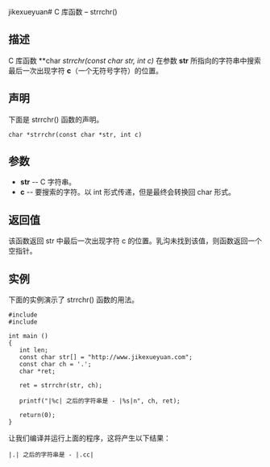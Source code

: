 jikexueyuan# C 库函数 – strrchr()


## 描述

C 库函数 **char *strrchr(const char *str, int c)** 在参数 **str** 所指向的字符串中搜索最后一次出现字符 **c**（一个无符号字符）的位置。

## 声明

下面是 strrchr() 函数的声明。

    char *strrchr(const char *str, int c)

## 参数

* **str** \-- C 字符串。
* **c** \-- 要搜索的字符。以 int 形式传递，但是最终会转换回 char 形式。

## 返回值

该函数返回 str 中最后一次出现字符 c 的位置。乳沟未找到该值，则函数返回一个空指针。

## 实例

下面的实例演示了 strrchr() 函数的用法。

    #include 
    #include 

    int main ()
    {
       int len;
       const char str[] = "http://www.jikexueyuan.com";
       const char ch = '.';
       char *ret;

       ret = strrchr(str, ch);

       printf("|%c| 之后的字符串是 - |%s|n", ch, ret);

       return(0);
    }

让我们编译并运行上面的程序，这将产生以下结果：

    |.| 之后的字符串是 - |.cc|